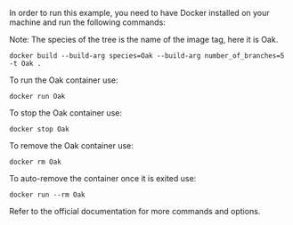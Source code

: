In order to run this example, you need to have Docker installed on your machine and run the following commands:

Note: The species of the tree is the name of the image tag, here it is Oak. 

```docker build --build-arg species=Oak --build-arg number_of_branches=5 -t Oak .```

To run the Oak container use:

```docker run Oak```

To stop the Oak container use:

```docker stop Oak```

To remove the Oak container use:

```docker rm Oak```

To auto-remove the container once it is exited use:

```docker run --rm Oak```

Refer to the official documentation for more commands and options.
